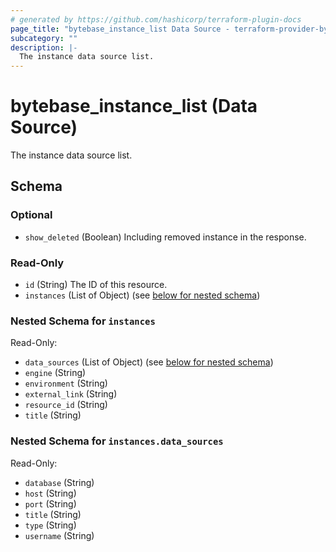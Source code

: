 ```yaml
---
# generated by https://github.com/hashicorp/terraform-plugin-docs
page_title: "bytebase_instance_list Data Source - terraform-provider-bytebase"
subcategory: ""
description: |-
  The instance data source list.
---
```


# bytebase_instance_list (Data Source)

The instance data source list.



<!-- schema generated by tfplugindocs -->
## Schema

### Optional

- `show_deleted` (Boolean) Including removed instance in the response.

### Read-Only

- `id` (String) The ID of this resource.
- `instances` (List of Object) (see [below for nested schema](#nestedatt--instances))

<a id="nestedatt--instances"></a>
### Nested Schema for `instances`

Read-Only:

- `data_sources` (List of Object) (see [below for nested schema](#nestedobjatt--instances--data_sources))
- `engine` (String)
- `environment` (String)
- `external_link` (String)
- `resource_id` (String)
- `title` (String)

<a id="nestedobjatt--instances--data_sources"></a>
### Nested Schema for `instances.data_sources`

Read-Only:

- `database` (String)
- `host` (String)
- `port` (String)
- `title` (String)
- `type` (String)
- `username` (String)


